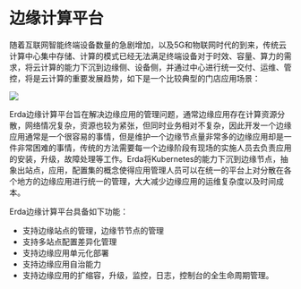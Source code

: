 # 边缘计算平台

随着互联网智能终端设备数量的急剧增加，以及5G和物联网时代的到来，传统云计算中心集中存储、计算的模式已经无法满足终端设备对于时效、容量、算力的需求，将云计算的能力下沉到边缘侧、设备侧，并通过中心进行统一交付、运维、管控，将是云计算的重要发展趋势，如下是一个比较典型的门店应用场景： 

![](http://terminus-paas.oss-cn-hangzhou.aliyuncs.com/paas-doc/2021/07/01/6395c2d2-7e26-4735-a422-16512d4638ce.jpg)

Erda边缘计算平台旨在解决边缘应用的管理问题，通常边缘应用存在计算资源分散，网络情况复杂，资源也较为紧张，但同时业务相对不复杂，因此开发一个边缘应用通常是一个很容易的事情，但是维护一个边缘节点量非常多的边缘应用却是一件非常困难的事情，传统的方法需要每一个边缘阶段有现场的实施人员去负责应用的安装，升级，故障处理等工作。Erda将Kubernetes的能力下沉到边缘节点，抽象出站点，应用，配置集的概念使得应用管理人员可以在统一的平台上对分散在各个地方的边缘应用进行统一的管理，大大减少边缘应用的运维复杂度以及时间成本。


Erda边缘计算平台具备如下功能：

* 支持边缘站点的管理，边缘节节点的管理
* 支持多站点配置差异化管理
* 支持边缘应用单元化部署
* 支持边缘应用自治能力
* 支持边缘应用的扩缩容，升级，监控，日志，控制台的全生命周期管理。
